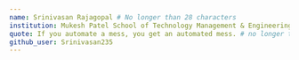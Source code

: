 ```yaml
---
name: Srinivasan Rajagopal # No longer than 28 characters
institution: Mukesh Patel School of Technology Management & Engineering, NMIMS 🚩 # no longer than 58 characters
quote: If you automate a mess, you get an automated mess. # no longer than 100 characters, avoid using quotes(") to guarantee the format remains the same.
github_user: Srinivasan235
---
```


